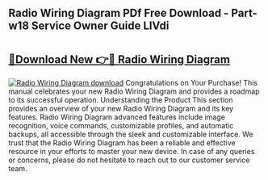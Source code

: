 ## Radio Wiring Diagram PDf Free Download - Part-w18 Service Owner Guide LlVdi

# <h2><a href="http://dfkyfa.blite.top/?on=Radio+Wiring+Diagram">🔗Download New 👉🔴 Radio Wiring Diagram</a></h2>

[![Radio Wiring Diagram download](https://i.imgur.com/lujVjoI.png)](http://dfkyfa.blite.top/?on=Radio+Wiring+Diagram)
Congratulations on Your Purchase! This manual celebrates your new Radio Wiring Diagram and provides a roadmap to its successful operation. Understanding the Product This section provides an overview of your new Radio Wiring Diagram and its key features. Radio Wiring Diagram advanced features include image recognition, voice commands, customizable profiles, and automatic backups, all accessible through the sleek and customizable interface. We trust that the Radio Wiring Diagram has been a reliable and effective resource in your efforts to master your new device. In case of any queries or concerns, please do not hesitate to reach out to our customer service team.
